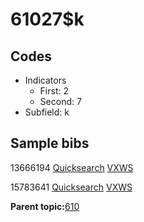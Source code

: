 # 61027$k

## Codes

-   Indicators
    -   First: 2
    -   Second: 7
-   Subfield: k

## Sample bibs

13666194 [Quicksearch](https://search.library.yale.edu/catalog/13666194) [VXWS](http://prodorbis.library.yale.edu:7014/vxws/GetHoldingsService?bibId=13666194)

15783641 [Quicksearch](https://search.library.yale.edu/catalog/15783641) [VXWS](http://prodorbis.library.yale.edu:7014/vxws/GetHoldingsService?bibId=15783641)

**Parent topic:**[610](../../tags/610/610.md)

